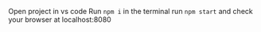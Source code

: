 Open project in vs code
Run `npm i` in the terminal
run `npm start` and check your browser at localhost:8080
